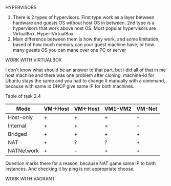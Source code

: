 HYPERVISORS

1. There is 2 types of hypervisors. First type work as a layer between hardware and guests OS
without host OS in between. 2nd type is a hypervisors that work above host OS.
Most popular hypervisors are VirtualBox, Hyper-VirtualBox.
2. Main difference between them is how they work, and some limitation, based of how much memory can your guest machine have, or how many guests OS you can mane over one PC or server

WORK WITH VIRTUALBOX

I don't know what should be an answer to that part, but i did all of that in me host machine and there was one problem after cloning. machine-id for Ubuntu stays the same and you had to change it manually with a command, because with same id DHCP give same IP for both machines.

Table of task 2.4

| Mode      | VM->Host  | VM<-Host  | VM1-VM2  | VM-Net  |
|-----------|-----------|-----------|----------|---------|
| Host-only |     +     |      +    |     +    |     -   |
| Internal  |     +     |      +    |     +    |     -   |
| Bridged   |     +     |      +    |     +    |     +   |
| NAT       |     +     |      ?    |     ?    |     +   |
| NATNetwork|     +     |      -    |     +    |     +   |

Question marks there for a reason, because NAT game same IP to both instances. And checking it by ping is not appropriate choose.

WORK WITH VAGRANT

